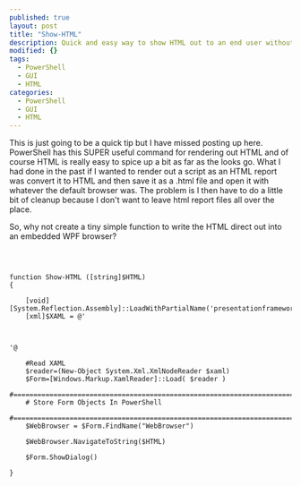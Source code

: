 ```yaml
---
published: true
layout: post
title: "Show-HTML"
description: Quick and easy way to show HTML out to an end user without having to open a browser or save any HTML file to the disk.
modified: {}
tags: 
  - PowerShell
  - GUI
  - HTML
categories: 
  - PowerShell
  - GUI
  - HTML
---
```


This is just going to be a quick tip but I have missed posting up here. PowerShell has this SUPER useful command for rendering out HTML and of course HTML is really easy to spice up a bit as far as the looks go. What I had done in the past if I wanted to render out a script as an HTML report was convert it to HTML and then save it as a .html file and open it with whatever the default browser was. The problem is I then have to do a little bit of cleanup because I don't want to leave html report files all over the place.

So, why not create a tiny simple function to write the HTML direct out into an embedded WPF browser?

<pre> <code class="ps">


function Show-HTML ([string]$HTML)
{

    [void][System.Reflection.Assembly]::LoadWithPartialName('presentationframework')
    [xml]$XAML = @'
    <Window
        xmlns="http://schemas.microsoft.com/winfx/2006/xaml/presentation"
        xmlns:x="http://schemas.microsoft.com/winfx/2006/xaml"
        Title="PowerShell HTML GUI" WindowStartupLocation="CenterScreen">
            <WebBrowser Name="WebBrowser"></WebBrowser>
    </Window>
'@

    #Read XAML
    $reader=(New-Object System.Xml.XmlNodeReader $xaml) 
    $Form=[Windows.Markup.XamlReader]::Load( $reader )
    #===========================================================================
    # Store Form Objects In PowerShell
    #===========================================================================
    $WebBrowser = $Form.FindName("WebBrowser")

    $WebBrowser.NavigateToString($HTML)

    $Form.ShowDialog()

}

</code> </pre>
